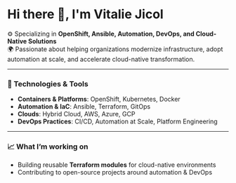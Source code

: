 # Hi there 👋, I'm Vitalie Jicol

⚙️ Specializing in **OpenShift, Ansible, Automation, DevOps, and Cloud-Native Solutions**  
🌍 Passionate about helping organizations modernize infrastructure, adopt automation at scale, and accelerate cloud-native transformation.  

---

### 🔧 Technologies & Tools
- **Containers & Platforms**: OpenShift, Kubernetes, Docker  
- **Automation & IaC**: Ansible, Terraform, GitOps  
- **Clouds**: Hybrid Cloud, AWS, Azure, GCP  
- **DevOps Practices**: CI/CD, Automation at Scale, Platform Engineering  

---

### 📈 What I’m working on
- Building reusable **Terraform modules** for cloud-native environments  
- Contributing to open-source projects around automation & DevOps  
